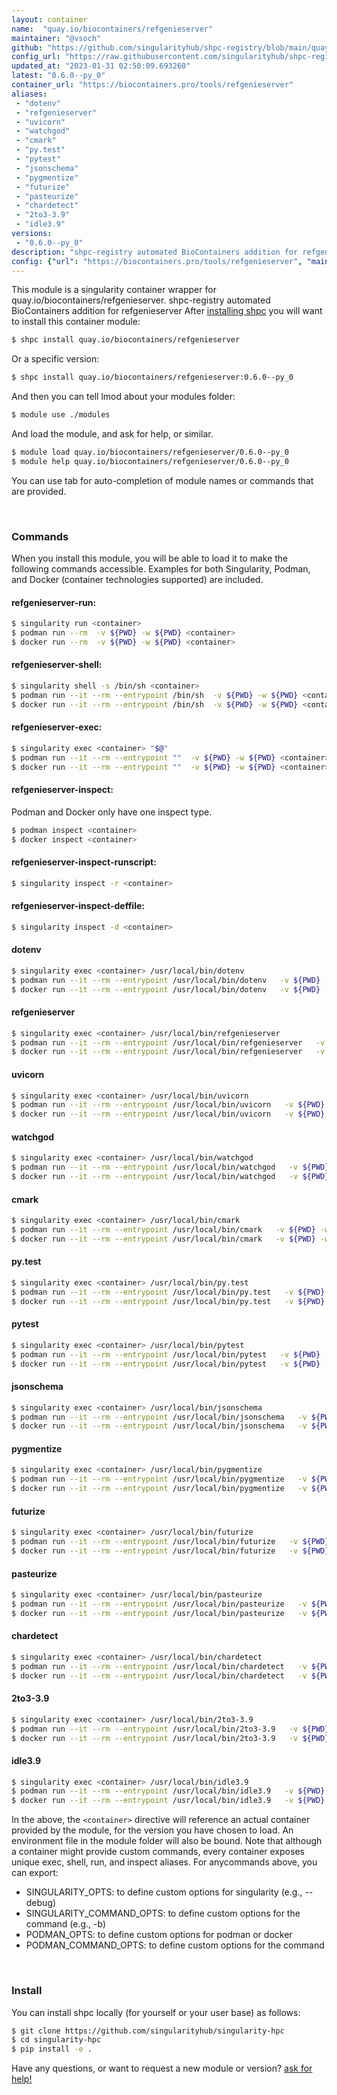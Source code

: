 ```yaml
---
layout: container
name:  "quay.io/biocontainers/refgenieserver"
maintainer: "@vsoch"
github: "https://github.com/singularityhub/shpc-registry/blob/main/quay.io/biocontainers/refgenieserver/container.yaml"
config_url: "https://raw.githubusercontent.com/singularityhub/shpc-registry/main/quay.io/biocontainers/refgenieserver/container.yaml"
updated_at: "2023-01-31 02:50:09.693260"
latest: "0.6.0--py_0"
container_url: "https://biocontainers.pro/tools/refgenieserver"
aliases:
 - "dotenv"
 - "refgenieserver"
 - "uvicorn"
 - "watchgod"
 - "cmark"
 - "py.test"
 - "pytest"
 - "jsonschema"
 - "pygmentize"
 - "futurize"
 - "pasteurize"
 - "chardetect"
 - "2to3-3.9"
 - "idle3.9"
versions:
 - "0.6.0--py_0"
description: "shpc-registry automated BioContainers addition for refgenieserver"
config: {"url": "https://biocontainers.pro/tools/refgenieserver", "maintainer": "@vsoch", "description": "shpc-registry automated BioContainers addition for refgenieserver", "latest": {"0.6.0--py_0": "sha256:8de5845748fbf02c28ee49f5f8e4aa85335a9b504162637e9f4a97cdb133aaaa"}, "tags": {"0.6.0--py_0": "sha256:8de5845748fbf02c28ee49f5f8e4aa85335a9b504162637e9f4a97cdb133aaaa"}, "docker": "quay.io/biocontainers/refgenieserver", "aliases": {"dotenv": "/usr/local/bin/dotenv", "refgenieserver": "/usr/local/bin/refgenieserver", "uvicorn": "/usr/local/bin/uvicorn", "watchgod": "/usr/local/bin/watchgod", "cmark": "/usr/local/bin/cmark", "py.test": "/usr/local/bin/py.test", "pytest": "/usr/local/bin/pytest", "jsonschema": "/usr/local/bin/jsonschema", "pygmentize": "/usr/local/bin/pygmentize", "futurize": "/usr/local/bin/futurize", "pasteurize": "/usr/local/bin/pasteurize", "chardetect": "/usr/local/bin/chardetect", "2to3-3.9": "/usr/local/bin/2to3-3.9", "idle3.9": "/usr/local/bin/idle3.9"}}
---
```


This module is a singularity container wrapper for quay.io/biocontainers/refgenieserver.
shpc-registry automated BioContainers addition for refgenieserver
After [installing shpc](#install) you will want to install this container module:


```bash
$ shpc install quay.io/biocontainers/refgenieserver
```

Or a specific version:

```bash
$ shpc install quay.io/biocontainers/refgenieserver:0.6.0--py_0
```

And then you can tell lmod about your modules folder:

```bash
$ module use ./modules
```

And load the module, and ask for help, or similar.

```bash
$ module load quay.io/biocontainers/refgenieserver/0.6.0--py_0
$ module help quay.io/biocontainers/refgenieserver/0.6.0--py_0
```

You can use tab for auto-completion of module names or commands that are provided.

<br>

### Commands

When you install this module, you will be able to load it to make the following commands accessible.
Examples for both Singularity, Podman, and Docker (container technologies supported) are included.

#### refgenieserver-run:

```bash
$ singularity run <container>
$ podman run --rm  -v ${PWD} -w ${PWD} <container>
$ docker run --rm  -v ${PWD} -w ${PWD} <container>
```

#### refgenieserver-shell:

```bash
$ singularity shell -s /bin/sh <container>
$ podman run --it --rm --entrypoint /bin/sh  -v ${PWD} -w ${PWD} <container>
$ docker run --it --rm --entrypoint /bin/sh  -v ${PWD} -w ${PWD} <container>
```

#### refgenieserver-exec:

```bash
$ singularity exec <container> "$@"
$ podman run --it --rm --entrypoint ""  -v ${PWD} -w ${PWD} <container> "$@"
$ docker run --it --rm --entrypoint ""  -v ${PWD} -w ${PWD} <container> "$@"
```

#### refgenieserver-inspect:

Podman and Docker only have one inspect type.

```bash
$ podman inspect <container>
$ docker inspect <container>
```

#### refgenieserver-inspect-runscript:

```bash
$ singularity inspect -r <container>
```

#### refgenieserver-inspect-deffile:

```bash
$ singularity inspect -d <container>
```


#### dotenv

```bash
$ singularity exec <container> /usr/local/bin/dotenv
$ podman run --it --rm --entrypoint /usr/local/bin/dotenv   -v ${PWD} -w ${PWD} <container> -c " $@"
$ docker run --it --rm --entrypoint /usr/local/bin/dotenv   -v ${PWD} -w ${PWD} <container> -c " $@"
```


#### refgenieserver

```bash
$ singularity exec <container> /usr/local/bin/refgenieserver
$ podman run --it --rm --entrypoint /usr/local/bin/refgenieserver   -v ${PWD} -w ${PWD} <container> -c " $@"
$ docker run --it --rm --entrypoint /usr/local/bin/refgenieserver   -v ${PWD} -w ${PWD} <container> -c " $@"
```


#### uvicorn

```bash
$ singularity exec <container> /usr/local/bin/uvicorn
$ podman run --it --rm --entrypoint /usr/local/bin/uvicorn   -v ${PWD} -w ${PWD} <container> -c " $@"
$ docker run --it --rm --entrypoint /usr/local/bin/uvicorn   -v ${PWD} -w ${PWD} <container> -c " $@"
```


#### watchgod

```bash
$ singularity exec <container> /usr/local/bin/watchgod
$ podman run --it --rm --entrypoint /usr/local/bin/watchgod   -v ${PWD} -w ${PWD} <container> -c " $@"
$ docker run --it --rm --entrypoint /usr/local/bin/watchgod   -v ${PWD} -w ${PWD} <container> -c " $@"
```


#### cmark

```bash
$ singularity exec <container> /usr/local/bin/cmark
$ podman run --it --rm --entrypoint /usr/local/bin/cmark   -v ${PWD} -w ${PWD} <container> -c " $@"
$ docker run --it --rm --entrypoint /usr/local/bin/cmark   -v ${PWD} -w ${PWD} <container> -c " $@"
```


#### py.test

```bash
$ singularity exec <container> /usr/local/bin/py.test
$ podman run --it --rm --entrypoint /usr/local/bin/py.test   -v ${PWD} -w ${PWD} <container> -c " $@"
$ docker run --it --rm --entrypoint /usr/local/bin/py.test   -v ${PWD} -w ${PWD} <container> -c " $@"
```


#### pytest

```bash
$ singularity exec <container> /usr/local/bin/pytest
$ podman run --it --rm --entrypoint /usr/local/bin/pytest   -v ${PWD} -w ${PWD} <container> -c " $@"
$ docker run --it --rm --entrypoint /usr/local/bin/pytest   -v ${PWD} -w ${PWD} <container> -c " $@"
```


#### jsonschema

```bash
$ singularity exec <container> /usr/local/bin/jsonschema
$ podman run --it --rm --entrypoint /usr/local/bin/jsonschema   -v ${PWD} -w ${PWD} <container> -c " $@"
$ docker run --it --rm --entrypoint /usr/local/bin/jsonschema   -v ${PWD} -w ${PWD} <container> -c " $@"
```


#### pygmentize

```bash
$ singularity exec <container> /usr/local/bin/pygmentize
$ podman run --it --rm --entrypoint /usr/local/bin/pygmentize   -v ${PWD} -w ${PWD} <container> -c " $@"
$ docker run --it --rm --entrypoint /usr/local/bin/pygmentize   -v ${PWD} -w ${PWD} <container> -c " $@"
```


#### futurize

```bash
$ singularity exec <container> /usr/local/bin/futurize
$ podman run --it --rm --entrypoint /usr/local/bin/futurize   -v ${PWD} -w ${PWD} <container> -c " $@"
$ docker run --it --rm --entrypoint /usr/local/bin/futurize   -v ${PWD} -w ${PWD} <container> -c " $@"
```


#### pasteurize

```bash
$ singularity exec <container> /usr/local/bin/pasteurize
$ podman run --it --rm --entrypoint /usr/local/bin/pasteurize   -v ${PWD} -w ${PWD} <container> -c " $@"
$ docker run --it --rm --entrypoint /usr/local/bin/pasteurize   -v ${PWD} -w ${PWD} <container> -c " $@"
```


#### chardetect

```bash
$ singularity exec <container> /usr/local/bin/chardetect
$ podman run --it --rm --entrypoint /usr/local/bin/chardetect   -v ${PWD} -w ${PWD} <container> -c " $@"
$ docker run --it --rm --entrypoint /usr/local/bin/chardetect   -v ${PWD} -w ${PWD} <container> -c " $@"
```


#### 2to3-3.9

```bash
$ singularity exec <container> /usr/local/bin/2to3-3.9
$ podman run --it --rm --entrypoint /usr/local/bin/2to3-3.9   -v ${PWD} -w ${PWD} <container> -c " $@"
$ docker run --it --rm --entrypoint /usr/local/bin/2to3-3.9   -v ${PWD} -w ${PWD} <container> -c " $@"
```


#### idle3.9

```bash
$ singularity exec <container> /usr/local/bin/idle3.9
$ podman run --it --rm --entrypoint /usr/local/bin/idle3.9   -v ${PWD} -w ${PWD} <container> -c " $@"
$ docker run --it --rm --entrypoint /usr/local/bin/idle3.9   -v ${PWD} -w ${PWD} <container> -c " $@"
```



In the above, the `<container>` directive will reference an actual container provided
by the module, for the version you have chosen to load. An environment file in the
module folder will also be bound. Note that although a container
might provide custom commands, every container exposes unique exec, shell, run, and
inspect aliases. For anycommands above, you can export:

 - SINGULARITY_OPTS: to define custom options for singularity (e.g., --debug)
 - SINGULARITY_COMMAND_OPTS: to define custom options for the command (e.g., -b)
 - PODMAN_OPTS: to define custom options for podman or docker
 - PODMAN_COMMAND_OPTS: to define custom options for the command

<br>

### Install

You can install shpc locally (for yourself or your user base) as follows:

```bash
$ git clone https://github.com/singularityhub/singularity-hpc
$ cd singularity-hpc
$ pip install -e .
```

Have any questions, or want to request a new module or version? [ask for help!](https://github.com/singularityhub/singularity-hpc/issues)